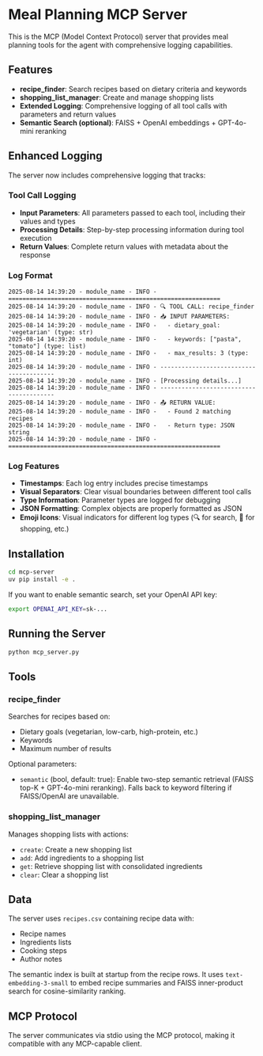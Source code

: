 # Meal Planning MCP Server

This is the MCP (Model Context Protocol) server that provides meal planning tools for the agent with comprehensive logging capabilities.

## Features

- **recipe_finder**: Search recipes based on dietary criteria and keywords
- **shopping_list_manager**: Create and manage shopping lists
- **Extended Logging**: Comprehensive logging of all tool calls with parameters and return values
- **Semantic Search (optional)**: FAISS + OpenAI embeddings + GPT-4o-mini reranking

## Enhanced Logging

The server now includes comprehensive logging that tracks:

### Tool Call Logging
- **Input Parameters**: All parameters passed to each tool, including their values and types
- **Processing Details**: Step-by-step processing information during tool execution
- **Return Values**: Complete return values with metadata about the response

### Log Format
```
2025-08-14 14:39:20 - module_name - INFO - ============================================================
2025-08-14 14:39:20 - module_name - INFO - 🔍 TOOL CALL: recipe_finder
2025-08-14 14:39:20 - module_name - INFO - 📥 INPUT PARAMETERS:
2025-08-14 14:39:20 - module_name - INFO -   - dietary_goal: 'vegetarian' (type: str)
2025-08-14 14:39:20 - module_name - INFO -   - keywords: ["pasta", "tomato"] (type: list)
2025-08-14 14:39:20 - module_name - INFO -   - max_results: 3 (type: int)
2025-08-14 14:39:20 - module_name - INFO - ----------------------------------------
2025-08-14 14:39:20 - module_name - INFO - [Processing details...]
2025-08-14 14:39:20 - module_name - INFO - ----------------------------------------
2025-08-14 14:39:20 - module_name - INFO - 📤 RETURN VALUE:
2025-08-14 14:39:20 - module_name - INFO -   - Found 2 matching recipes
2025-08-14 14:39:20 - module_name - INFO -   - Return type: JSON string
2025-08-14 14:39:20 - module_name - INFO - ============================================================
```

### Log Features
- **Timestamps**: Each log entry includes precise timestamps
- **Visual Separators**: Clear visual boundaries between different tool calls
- **Type Information**: Parameter types are logged for debugging
- **JSON Formatting**: Complex objects are properly formatted as JSON
- **Emoji Icons**: Visual indicators for different log types (🔍 for search, 🛒 for shopping, etc.)

## Installation

```bash
cd mcp-server
uv pip install -e .
```

If you want to enable semantic search, set your OpenAI API key:

```bash
export OPENAI_API_KEY=sk-...
```

## Running the Server

```bash
python mcp_server.py
```

## Tools

### recipe_finder
Searches for recipes based on:
- Dietary goals (vegetarian, low-carb, high-protein, etc.)
- Keywords
- Maximum number of results

Optional parameters:
- `semantic` (bool, default: true): Enable two-step semantic retrieval (FAISS top-K + GPT-4o-mini reranking). Falls back to keyword filtering if FAISS/OpenAI are unavailable.

### shopping_list_manager
Manages shopping lists with actions:
- `create`: Create a new shopping list
- `add`: Add ingredients to a shopping list
- `get`: Retrieve shopping list with consolidated ingredients
- `clear`: Clear a shopping list

## Data

The server uses `recipes.csv` containing recipe data with:
- Recipe names
- Ingredients lists
- Cooking steps
- Author notes

The semantic index is built at startup from the recipe rows. It uses `text-embedding-3-small` to embed recipe summaries and FAISS inner-product search for cosine-similarity ranking.

## MCP Protocol

The server communicates via stdio using the MCP protocol, making it compatible with any MCP-capable client.